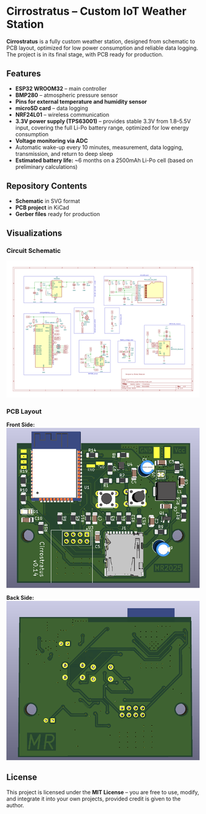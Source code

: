 # Cirrostratus – Custom IoT Weather Station

**Cirrostratus** is a fully custom weather station, designed from schematic to PCB layout, optimized for low power consumption and reliable data logging. The project is in its final stage, with PCB ready for production.

## Features
- **ESP32 WROOM32** – main controller
- **BMP280** – atmospheric pressure sensor
- **Pins for external temperature and humidity sensor**
- **microSD card** – data logging
- **NRF24L01** – wireless communication
- **3.3V power supply (TPS63001)** – provides stable 3.3V from 1.8–5.5V input, covering the full Li-Po battery range, optimized for low energy consumption
- **Voltage monitoring via ADC**
- Automatic wake-up every 10 minutes, measurement, data logging, transmission, and return to deep sleep
- **Estimated battery life:** ~6 months on a 2500mAh Li-Po cell (based on preliminary calculations)

## Repository Contents
- **Schematic** in SVG format
- **PCB project** in KiCad
- **Gerber files** ready for production

## Visualizations
### Circuit Schematic
![Cirrostratus Experimental Schematic](schematics/Cirrostratus_0v14.svg)

### PCB Layout
**Front Side:**  
![PCB Front](photos/PCB_Front.png)  

**Back Side:**  
![PCB Back](photos/PCB_Back.png)  

## License
This project is licensed under the **MIT License** – you are free to use, modify, and integrate it into your own projects, provided credit is given to the author.

